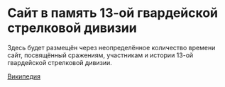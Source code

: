 # Сайт в память 13-ой гвардейской стрелковой дивизии
Здесь будет размещён через неопределённое количество времени сайт, посвящённый сражениям, участникам и истории 13-ой гвардейской стрелковой дивизии.

[Википедия](https://ru.wikipedia.org/wiki/13-%D1%8F_%D0%B3%D0%B2%D0%B0%D1%80%D0%B4%D0%B5%D0%B9%D1%81%D0%BA%D0%B0%D1%8F_%D1%81%D1%82%D1%80%D0%B5%D0%BB%D0%BA%D0%BE%D0%B2%D0%B0%D1%8F_%D0%B4%D0%B8%D0%B2%D0%B8%D0%B7%D0%B8%D1%8F)
